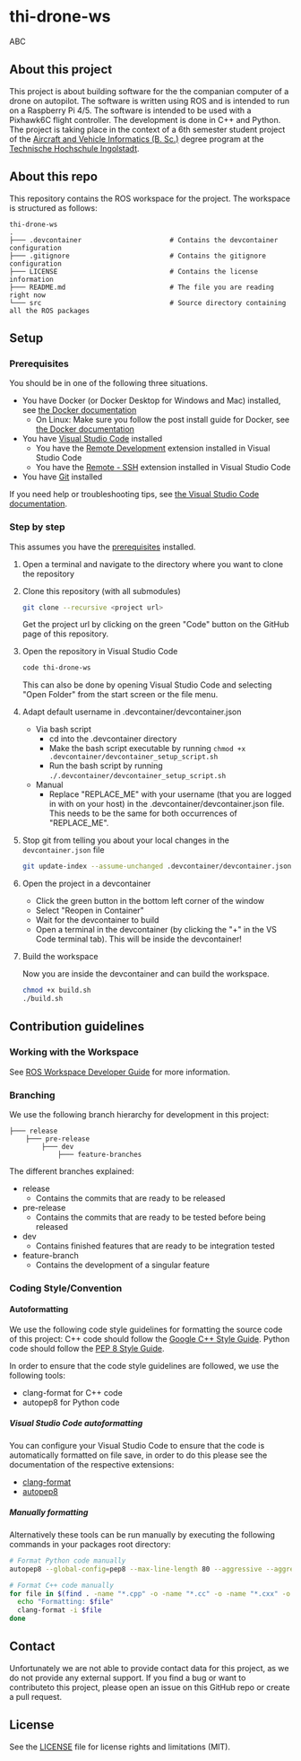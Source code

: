 # thi-drone-ws
ABC
## About this project

This project is about building software for the the companian computer of a drone on autopilot. The software is written using ROS and is intended to run on a Raspberry Pi 4/5. The software is intended to be used with a Pixhawk6C flight controller. The development is done in C++ and Python. The project is taking place in the context of a 6th semester student project of the [Aircraft and Vehicle Informatics (B. Sc.)](https://www.thi.de/en/computer-science/degree-programmes/aircraft-and-vehicle-informatics-bsc/) degree program at the [Technische Hochschule Ingolstadt](hhttps://www.thi.de/en/).

## About this repo

This repository contains the ROS workspace for the project. The workspace is structured as follows:

``` text
thi-drone-ws
.
├─── .devcontainer                      # Contains the devcontainer configuration
├─── .gitignore                         # Contains the gitignore configuration
├─── LICENSE                            # Contains the license information
├─── README.md                          # The file you are reading right now
└─── src                                # Source directory containing all the ROS packages
```

## Setup

### Prerequisites

You should be in one of the following three situations.

- You have Docker (or Docker Desktop for Windows and Mac) installed, see [the Docker documentation](https://docs.docker.com/get-docker/)
  - On Linux: Make sure you follow the post install guide for Docker, see [the Docker documentation](https://docs.docker.com/engine/install/linux-postinstall/)
- You have [Visual Studio Code](https://code.visualstudio.com/) installed
  - You have the [Remote Development](https://marketplace.visualstudio.com/items?itemName=ms-vscode-remote.vscode-remote-extensionpack) extension installed in Visual Studio Code
  - You have the [Remote - SSH](https://marketplace.visualstudio.com/items?itemName=ms-vscode-remote.remote-ssh) extension installed in Visual Studio Code
- You have [Git](https://git-scm.com/) installed

If you need help or troubleshooting tips, see [the Visual Studio Code documentation](https://code.visualstudio.com/docs/devcontainers/containers).

### Step by step

This assumes you have the [prerequisites](#prerequisites) installed.

1) Open a terminal and navigate to the directory where you want to clone the repository

2) Clone this repository (with all submodules)

    ``` bash
    git clone --recursive <project url>
    ```

    Get the project url by clicking on the green "Code" button on the GitHub page of this repository.

3) Open the repository in Visual Studio Code

    ``` bash
    code thi-drone-ws
    ```

    This can also be done by opening Visual Studio Code and selecting "Open Folder" from the start screen or the file menu.

4) Adapt default username in .devcontainer/devcontainer.json

    - Via bash script
      - cd into the .devcontainer directory
      - Make the bash script executable by running `chmod +x .devcontainer/devcontainer_setup_script.sh`
      - Run the bash script by running `./.devcontainer/devcontainer_setup_script.sh`
    - Manual
      - Replace "REPLACE_ME" with your username (that you are logged in with on your host) in the .devcontainer/devcontainer.json file. This needs to be the same for both occurrences of "REPLACE_ME".

5) Stop git from telling you about your local changes in the `devcontainer.json` file

    ```bash
    git update-index --assume-unchanged .devcontainer/devcontainer.json
    ```

6) Open the project in a devcontainer

    - Click the green button in the bottom left corner of the window
    - Select "Reopen in Container"
    - Wait for the devcontainer to build
    - Open a terminal in the devcontainer (by clicking the "+" in the VS Code terminal tab). This will be inside the devcontainer!

7) Build the workspace

    Now you are inside the devcontainer and can build the workspace.

    ``` bash
    chmod +x build.sh
    ./build.sh
    ```

## Contribution guidelines

### Working with the Workspace

See [ROS Workspace Developer Guide](https://docs.google.com/document/d/17nq2SS2DX0lrlWp5FjLQez1mpn0i5w_5APbjAiUk3j0/edit?usp=drive_link) for more information.

### Branching

We use the following branch hierarchy for development in this project:

``` text
├─── release                              
    ├─── pre-release                    
        ├─── dev                        
            ├─── feature-branches       
```

The different branches explained:

- release
  - Contains the commits that are ready to be released
- pre-release
  - Contains the commits that are ready to be tested before being released
- dev
  - Contains finished features that are ready to be integration tested
- feature-branch
  - Contains the development of a singular feature

### Coding Style/Convention

#### Autoformatting

We use the following code style guidelines for formatting the source code of this project:
C++ code should follow the [Google C++ Style Guide](https://google.github.io/styleguide/cppguide.html).
Python code should follow the [PEP 8 Style Guide](https://pep8.org/).

In order to ensure that the code style guidelines are followed, we use the following tools:

- clang-format for C++ code
- autopep8 for Python code

##### Visual Studio Code autoformatting

You can configure your Visual Studio Code to ensure that the code is automatically formatted on file save, in order to do this please see the documentation of the respective extensions:

- [clang-format](https://marketplace.visualstudio.com/items?itemName=xaver.clang-format)
- [autopep8](https://marketplace.visualstudio.com/items?itemName=ms-python.autopep8)

##### Manually formatting

Alternatively these tools can be run manually by executing the following commands in your packages root directory:

  ``` bash
  # Format Python code manually
  autopep8 --global-config=pep8 --max-line-length 80 --aggressive --aggressive --in-place --recursive .
  ```
  
  ``` bash
  # Format C++ code manually
  for file in $(find . -name "*.cpp" -o -name "*.cc" -o -name "*.cxx" -o -name "*.hpp" -o -name "*.hh" -o -name "*.h" -o -name "*.hxx" -o -name "*.c++"); do
    echo "Formatting: $file"
    clang-format -i $file
  done
  ```

## Contact

Unfortunately we are not able to provide contact data for this project, as we do not provide any external support. If you find a bug or want to contributeto this project, please open an issue on this GitHub repo or create a pull request.

## License

See the [LICENSE](LICENSE) file for license rights and limitations (MIT).
